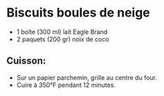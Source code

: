 # Biscuits boules de neige

- 1 boîte (300 ml) lait Eagle Brand
- 2 paquets (200 gr) noix de coco

## Cuisson:

- Sur un papier parchemin, grille au centre du four.
- Cuire à 350°F pendant 12 minutes.